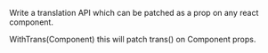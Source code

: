 Write a translation API which can be patched as a prop on any react component.

WithTrans(Component) this will patch trans() on Component props.

